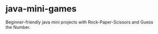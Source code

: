# java-mini-games
Beginner-friendly java mini projects with Rock-Paper-Scissors and Guess the Number.
